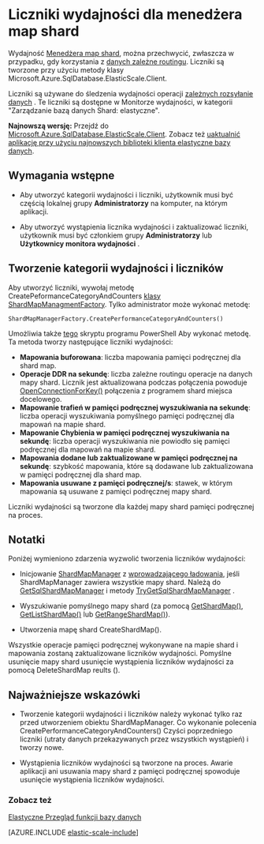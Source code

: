 <properties
    pageTitle="Liczniki wydajności Menedżera map shard"
    description="ShardMapManager klas i danych zależne routingu liczniki wydajności"
    services="sql-database"
    documentationCenter=""
    manager="jhubbard"
    authors="SilviaDoomra"
    editor=""/>

<tags
    ms.service="sql-database"
    ms.workload="sql-database"
    ms.tgt_pltfrm="na"
    ms.devlang="na"
    ms.topic="article"
    ms.date="05/23/2016"
    ms.author="SilviaDoomra"/>

# <a name="performance-counters-for-shard-map-manager"></a>Liczniki wydajności dla menedżera map shard

Wydajność [Menedżera map shard](sql-database-elastic-scale-shard-map-management.md), można przechwycić, zwłaszcza w przypadku, gdy korzystania z [danych zależne routingu](sql-database-elastic-scale-data-dependent-routing.md). Liczniki są tworzone przy użyciu metody klasy Microsoft.Azure.SqlDatabase.ElasticScale.Client.  

Liczniki są używane do śledzenia wydajności operacji [zależnych rozsyłanie danych](sql-database-elastic-scale-data-dependent-routing.md) . Te liczniki są dostępne w Monitorze wydajności, w kategorii "Zarządzanie bazą danych Shard: elastyczne".

**Najnowszą wersję:** Przejdź do [Microsoft.Azure.SqlDatabase.ElasticScale.Client](https://www.nuget.org/packages/Microsoft.Azure.SqlDatabase.ElasticScale.Client/). Zobacz też [uaktualnić aplikację przy użyciu najnowszych biblioteki klienta elastyczne bazy danych](sql-database-elastic-scale-upgrade-client-library.md).

## <a name="prerequisites"></a>Wymagania wstępne

* Aby utworzyć kategorii wydajności i liczniki, użytkownik musi być częścią lokalnej grupy **Administratorzy** na komputer, na którym aplikacji.  

* Aby utworzyć wystąpienia licznika wydajności i zaktualizować liczniki, użytkownik musi być członkiem grupy **Administratorzy** lub **Użytkownicy monitora wydajności** . 

## <a name="create-performance-category-and-counters"></a>Tworzenie kategorii wydajności i liczników 

Aby utworzyć liczniki, wywołaj metodę CreatePeformanceCategoryAndCounters [klasy ShardMapManagmentFactory](https://msdn.microsoft.com/library/azure/microsoft.azure.sqldatabase.elasticscale.shardmanagement.shardmapmanagerfactory.aspx). Tylko administrator może wykonać metodę: 

    ShardMapManagerFactory.CreatePerformanceCategoryAndCounters()  

Umożliwia także [tego](https://gallery.technet.microsoft.com/scriptcenter/Elastic-DB-Tools-for-Azure-17e3d283) skryptu programu PowerShell Aby wykonać metodę. Ta metoda tworzy następujące liczniki wydajności:  

* **Mapowania buforowana**: liczba mapowania pamięci podręcznej dla shard map.
*  **Operacje DDR na sekundę**: liczba zależne routingu operacje na danych mapy shard. Licznik jest aktualizowana podczas połączenia powoduje [OpenConnectionForKey()](https://msdn.microsoft.com/library/azure/microsoft.azure.sqldatabase.elasticscale.shardmanagement.shardmap.openconnectionforkey.aspx) połączenia z programem shard miejsca docelowego. 
*  **Mapowanie trafień w pamięci podręcznej wyszukiwania na sekundę**: liczba operacji wyszukiwania pomyślnego pamięci podręcznej dla mapowań na mapie shard. 
*  **Mapowanie Chybienia w pamięci podręcznej wyszukiwania na sekundę**: liczba operacji wyszukiwania nie powiodło się pamięci podręcznej dla mapowań na mapie shard.
*  **Mapowania dodane lub zaktualizowane w pamięci podręcznej na sekundę**: szybkość mapowania, które są dodawane lub zaktualizowana w pamięci podręcznej dla shard map. 
*  **Mapowania usuwane z pamięci podręcznej/s**: stawek, w którym mapowania są usuwane z pamięci podręcznej mapy shard. 

Liczniki wydajności są tworzone dla każdej mapy shard pamięci podręcznej na proces.  


## <a name="notes"></a>Notatki
Poniżej wymieniono zdarzenia wyzwolić tworzenia liczników wydajności:  

* Inicjowanie [ShardMapManager](https://msdn.microsoft.com/library/azure/microsoft.azure.sqldatabase.elasticscale.shardmanagement.shardmapmanager.aspx) z [wprowadzającego ładowania](https://msdn.microsoft.com/library/azure/microsoft.azure.sqldatabase.elasticscale.shardmanagement.shardmapmanagerloadpolicy.aspx), jeśli ShardMapManager zawiera wszystkie mapy shard. Należą do [GetSqlShardMapManager](https://msdn.microsoft.com/library/azure/microsoft.azure.sqldatabase.elasticscale.shardmanagement.shardmapmanagerfactory.getsqlshardmapmanager.aspx?f=255&MSPPError=-2147217396#M:Microsoft.Azure.SqlDatabase.ElasticScale.ShardManagement.ShardMapManagerFactory.GetSqlShardMapManager%28System.String,Microsoft.Azure.SqlDatabase.ElasticScale.ShardManagement.ShardMapManagerLoadPolicy%29) i metody [TryGetSqlShardMapManager](https://msdn.microsoft.com/library/azure/microsoft.azure.sqldatabase.elasticscale.shardmanagement.shardmapmanagerfactory.trygetsqlshardmapmanager.aspx) .
* Wyszukiwanie pomyślnego mapy shard (za pomocą [GetShardMap()](https://msdn.microsoft.com/library/azure/dn824215.aspx), [GetListShardMap()](https://msdn.microsoft.com/library/azure/dn824212.aspx) lub [GetRangeShardMap()](https://msdn.microsoft.com/library/azure/dn824173.aspx)). 

* Utworzenia mapę shard CreateShardMap().

Wszystkie operacje pamięci podręcznej wykonywane na mapie shard i mapowania zostaną zaktualizowane liczników wydajności. Pomyślne usunięcie mapy shard usunięcie wystąpienia liczników wydajności za pomocą DeleteShardMap reults ().  

## <a name="best-practices"></a>Najważniejsze wskazówki

* Tworzenie kategorii wydajności i liczników należy wykonać tylko raz przed utworzeniem obiektu ShardMapManager. Co wykonanie polecenia CreatePerformanceCategoryAndCounters() Czyści poprzedniego liczniki (utraty danych przekazywanych przez wszystkich wystąpień) i tworzy nowe.  

* Wystąpienia liczników wydajności są tworzone na proces. Awarie aplikacji ani usuwania mapy shard z pamięci podręcznej spowoduje usunięcie wystąpienia liczników wydajności.  

### <a name="see-also"></a>Zobacz też

[Elastyczne Przegląd funkcji bazy danych](sql-database-elastic-scale-introduction.md)  

[AZURE.INCLUDE [elastic-scale-include](../../includes/elastic-scale-include.md)]

<!--Anchors-->
<!--Image references-->

